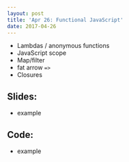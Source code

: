 ```yaml
---
layout: post
title: 'Apr 26: Functional JavaScript'
date: 2017-04-26
---
```


- Lambdas / anonymous functions
- JavaScript scope
- Map/filter
- fat arrow `=>`
- Closures

<!--more-->

## Slides:
- example

## Code:
- example
